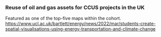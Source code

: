 ### Reuse of oil and gas assets for CCUS projects in the UK
Featured as one of the top-five maps within the cohort. https://www.ucl.ac.uk/bartlett/energy/news/2022/mar/students-create-spatial-visualisations-using-energy-transportation-and-climate-change
